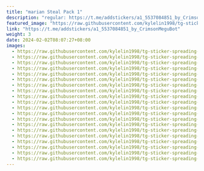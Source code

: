 ```yaml
---
title: "marian Steal Pack 1"
description: "regular: https://t.me/addstickers/a1_5537084851_by_CrimsonMeguBot"
featured_image: "https://raw.githubusercontent.com/kylelin1998/tg-sticker-spreading-worldwide-images/main/img/e5005302-4149-4b7e-a2c5-bccfc37301e8.jpg"
link: "https://t.me/addstickers/a1_5537084851_by_CrimsonMeguBot"
weight: 3
date: 2024-02-02T08:07:27+08:00
images:
  - https://raw.githubusercontent.com/kylelin1998/tg-sticker-spreading-worldwide-images/main/img/e5005302-4149-4b7e-a2c5-bccfc37301e8.jpg
  - https://raw.githubusercontent.com/kylelin1998/tg-sticker-spreading-worldwide-images/main/img/0ed77036-3973-495b-87fb-3d6b82617340.jpg
  - https://raw.githubusercontent.com/kylelin1998/tg-sticker-spreading-worldwide-images/main/img/b91b4c96-e26d-4e3d-8056-3a8f7e3958be.jpg
  - https://raw.githubusercontent.com/kylelin1998/tg-sticker-spreading-worldwide-images/main/img/1a0802f6-732c-489b-af83-f10147716d92.jpg
  - https://raw.githubusercontent.com/kylelin1998/tg-sticker-spreading-worldwide-images/main/img/ce9167d8-a433-43b1-9325-b6200dc7f712.jpg
  - https://raw.githubusercontent.com/kylelin1998/tg-sticker-spreading-worldwide-images/main/img/5e72ba92-6057-4ac0-9a76-3c6fad896c47.jpg
  - https://raw.githubusercontent.com/kylelin1998/tg-sticker-spreading-worldwide-images/main/img/b6355f82-b84d-4025-8c83-ebe7a892ddd4.jpg
  - https://raw.githubusercontent.com/kylelin1998/tg-sticker-spreading-worldwide-images/main/img/84fcfa0b-10de-4a95-9e50-2a2452353add.jpg
  - https://raw.githubusercontent.com/kylelin1998/tg-sticker-spreading-worldwide-images/main/img/1a523c60-b01c-4a96-8212-7187b3d907df.jpg
  - https://raw.githubusercontent.com/kylelin1998/tg-sticker-spreading-worldwide-images/main/img/2ce08d93-282d-43eb-b2e1-9bf1beed5efc.jpg
  - https://raw.githubusercontent.com/kylelin1998/tg-sticker-spreading-worldwide-images/main/img/a68929f9-6c5d-4fba-bd97-bfb6a62473dc.jpg
  - https://raw.githubusercontent.com/kylelin1998/tg-sticker-spreading-worldwide-images/main/img/3768cf23-c954-4ab5-81d9-4b611b548bf1.jpg
  - https://raw.githubusercontent.com/kylelin1998/tg-sticker-spreading-worldwide-images/main/img/6c0d0472-e2ab-40a3-b33a-a1d537f9a9db.jpg
  - https://raw.githubusercontent.com/kylelin1998/tg-sticker-spreading-worldwide-images/main/img/d659f983-dc5e-4a22-809f-21cb5607cf8e.jpg
  - https://raw.githubusercontent.com/kylelin1998/tg-sticker-spreading-worldwide-images/main/img/a8a74c25-d30c-427f-8210-c2709d2eff9e.jpg
  - https://raw.githubusercontent.com/kylelin1998/tg-sticker-spreading-worldwide-images/main/img/ae1817c6-1e91-440a-b178-cd1716562620.jpg
  - https://raw.githubusercontent.com/kylelin1998/tg-sticker-spreading-worldwide-images/main/img/c13debb8-7cc1-4e70-a026-509ac5682386.jpg
  - https://raw.githubusercontent.com/kylelin1998/tg-sticker-spreading-worldwide-images/main/img/a46c72d9-004c-4b0a-9153-73f7409b3a61.jpg
  - https://raw.githubusercontent.com/kylelin1998/tg-sticker-spreading-worldwide-images/main/img/aff623fe-f5c9-4329-8d0f-328608eefee9.jpg
  - https://raw.githubusercontent.com/kylelin1998/tg-sticker-spreading-worldwide-images/main/img/07d8c25a-eab9-4e3c-85ab-8dd1e1264483.jpg
---
```

